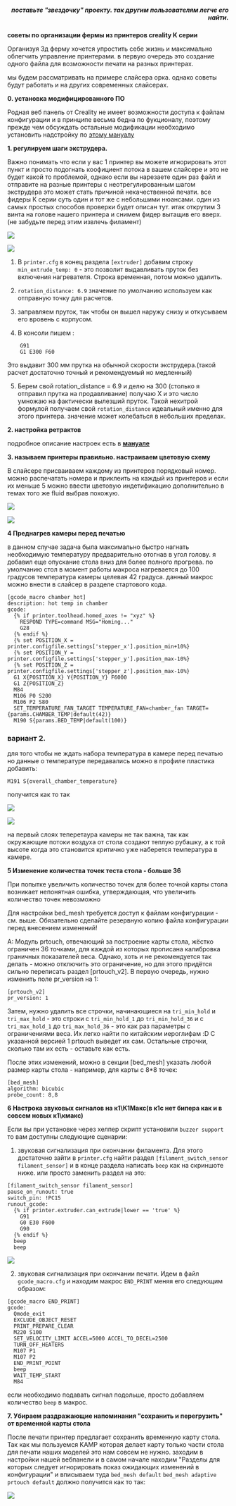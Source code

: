 <h5 align="right">поставьте "звездочку" проекту. так другим пользователям легче его найти.</h5>

**советы по организации фермы из принтеров creality K серии**

Организуя 3д ферму хочется упростить себе жизнь  и максимально облегчить управление принтерами. в первую очередь это создание одного файла  для возможности печати на разных принтерах.

мы будем рассматривать на примере слайсера орка. однако советы будут работать и на других современных слайсерах.

**0. установка модифицированного ПО**

Родная веб панель от Creality не имеет возможности доступа к файлам конфигурации и в принципе весьма бедна по фукционалу, поэтому прежде чем обсуждать остальные модификации  необходимо установить надстройку по [этому мануалу](/version_config/readme.md)

**1. регулируем шаги экструдера.**

   Важно понимать что если у вас 1 принтер вы можете игнорировать этот пункт и просто подогнать коофициент потока в вашем слайсере и это не будет какой то проблемой, однако если вы нарезаете один раз файл и отправите на разные принтеры с неотрегулированным шагом экструдера это может стать  причиной некачественной печати. все фидеры К серии суть один и тот же с небольшими нюансами.  один из самых простых способов проверки будет описан тут. итак открутим 3 винта на голове нашего принтера и снимем фидер вытащив его вверх.(не забудьте перед этим извлечь филамент) 

![](/ferma/fider1.jpg)

![](/ferma/fider2.jpg)
  
   1. В `printer.cfg` в конец раздела `[extruder]` добавим строку `min_extrude_temp: 0`  - это позволит выдавливать пруток без включения нагревателя. Строка временная, потом можно удалить.
   
   2. `rotation_distance: 6.9`  значение по умолчанию  используем как отправную точку для расчетов. 
     
   3. заправляем пруток, так чтобы он вышел наружу снизу и откусываем его вровень с корпусом.
   
   4. В консоли пишем :
   
```
    G91
    G1 E300 F60
```
Это выдавит 300 мм прутка на обычной скорости экструдера.(такой расчет достаточно точный и рекомендуемый но медленный)

   5. Берем свой rotation_distance = 6.9 и делю на 300 (столько я отправил прутка на продавливание) 
    получаю Х и это число умножаю на фактически вылезший пруток. Такой нехитрой формулой получаем свой `rotation_distance` идеальный именно для этого принтера. значение может колебаться в небольших пределах.

**2. настройка ретрактов**

подробное описание настроек есть в [**мануале**](/retract/readme.md)

**3. называем принтеры правильно. настраиваем цветовую схему**

В слайсере присваиваем каждому из принтеров порядковый номер.  можно распечатать номера и приклеить на каждый из принтеров и если их меньше 5 можно ввести цветовую индетификацию дополнительно в темах того же fluid  выбрав похожую. 

![](/ferma/color1.jpg)

![](/ferma/color2.jpg)


**4 Преднагрев камеры перед печатью**

в данном случае задача была максимально быстро нагнать необходимую температуру предварительно отогнав в угол голову.
я добавил еще опускание стола вниз для более полного прогрева.  по умолчанию стол в момент работы макроса нагревается до 100 градусов температура камеры целевая 42 градуса. данный макрос можно внести в слайсер в разделе стартового кода.

```
[gcode_macro chamber_hot]
description: hot temp in chamber
gcode:
  {% if printer.toolhead.homed_axes != "xyz" %}
    RESPOND TYPE=command MSG="Homing..."
    G28
  {% endif %}
  {% set POSITION_X = printer.configfile.settings['stepper_x'].position_min+10%}
  {% set POSITION_Y = printer.configfile.settings['stepper_y'].position_max-10%}
  {% set POSITION_Z = printer.configfile.settings['stepper_z'].position_max-10%}
  G1 X{POSITION_X} Y{POSITION_Y} F6000
  G1 Z{POSITION_Z}
  M84
  M106 P0 S200
  M106 P2 S80
  SET_TEMPERATURE_FAN_TARGET TEMPERATURE_FAN=chamber_fan TARGET={params.CHAMBER_TEMP|default(42)}
  M190 S{params.BED_TEMP|default(100)}

```
<h3>вариант 2.</h3>

для того чтобы не ждать набора температура в камере перед печатью но данные о температуре передавались  можно в профиле пластика добавить: 

```
M191 S{overall_chamber_temperature}
```
получится как то так

![](chamber_temp1.jpg)


![](chamber_temp.jpg)

на первый слоях теперетаура камеры не так важна, так как окружающие потоки воздуха от стола создают теплую рубашку, а к той высоте когда это становится критично уже наберется температура в камере. 

**5 Изменение количества точек теста стола - больше 36**

При попытке увеличить количество точек для более точной карты стола возникает непонятная ошибка, утверждающая, что увеличить количество точек невозможно

Для настройки bed_mesh требуется доступ к файлам конфигурации - см. выше. Обязательно сделайте резервную копию файла конфигурации перед внесением изменений!

A: Модуль prtouch, отвечающий за построение карты стола, жёстко ограничен 36 точками, для каждой из которых прописана калибровка граничных показателей веса. Однако, хоть и не рекомендуется так делать - можно отключить это ограничение, но для этого придётся сильно переписать раздел [prtouch_v2].
В первую очередь, нужно изменить поле pr_version на 1:

```
[prtouch_v2]
pr_version: 1
```

Затем, нужно удалить все строчки, начинающиеся на `tri_min_hold` и `tri_max_hold` - это строки с `tri_min_hold_1` до `tri_min_hold_36` и с `tri_max_hold_1` до `tri_max_hold_36` - это как раз параметры с ограничениями веса. Их легко найти по китайским иероглифам :D
С указанной версией 1 prtouch выведет их сам. Остальные строчки, сколько там их есть - оставьте как есть.

После этих изменений, можно в секции [bed_mesh] указать любой размер карты стола - например, для карты с 8*8 точек:

```
[bed_mesh]
algorithm: bicubic
probe_count: 8,8
```


**6 Настрока звуковых сигналов на к1\К1Макс(в к1с нет бипера как и в совсем новых к1\кмакс)**

Если вы при установке через хелпер скрипт установили `buzzer support`  то вам доступны следующие сценарии: 

1. звуковая сигнализация при окончании филамента. Для этого достаточно зайти в `printer.cfg` найти раздел `[filament_switch_sensor filament_sensor]`
и в конце раздела написать `beep` как на скриншоте ниже. или просто заменить раздел на это:

```
[filament_switch_sensor filament_sensor]
pause_on_runout: true
switch_pin: !PC15
runout_gcode:
  {% if printer.extruder.can_extrude|lower == 'true' %}
    G91
    G0 E30 F600
    G90
  {% endif %}
  beep
  beep
```

![](/ferma/screen1.jpg)

2. звуковая сигнализация при окончании печати. Идем в файл `gcode_macro.cfg`  и находим макрос `END_PRINT` меняя его следующим образом:

```
[gcode_macro END_PRINT]
gcode:
  Qmode_exit
  EXCLUDE_OBJECT_RESET
  PRINT_PREPARE_CLEAR
  M220 S100
  SET_VELOCITY_LIMIT ACCEL=5000 ACCEL_TO_DECEL=2500
  TURN_OFF_HEATERS
  M107 P1
  M107 P2
  END_PRINT_POINT
  beep
  WAIT_TEMP_START
  M84
```
если необходимо  подавать сигнал подольше, просто добавляем количество `beep` в макрос.

**7. Убираем раздражающие напоминания "сохранить и перегрузить" от временной карты стола** 

После печати принтер предлагает сохранить временную карту стола. Так как мы пользуемся KAMP которая делает карту только части стола для печати наших моделей это нам совсем не нужно.  заходим в настройки нашей вебпанели и в самом начале находим "Разделы для которых следует игнорировать показ ожидающих изменений в конфигурации" и вписываем туда `bed_mesh default` `bed_mesh adaptive` `prtouch default` должно получится как то так:

![](bed_mesh.jpg)

